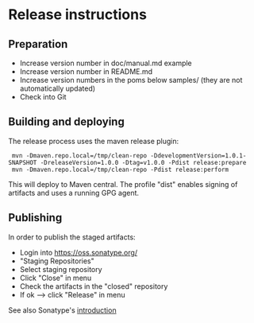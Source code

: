 
# Release instructions

## Preparation

* Increase version number in doc/manual.md example
* Increase version number in README.md
* Increase version numbers in the poms below samples/ (they are not automatically updated)
* Check into Git

## Building and deploying

The release process uses the maven release plugin:

     mvn -Dmaven.repo.local=/tmp/clean-repo -DdevelopmentVersion=1.0.1-SNAPSHOT -DreleaseVersion=1.0.0 -Dtag=v1.0.0 -Pdist release:prepare
     mvn -Dmaven.repo.local=/tmp/clean-repo -Pdist release:perform
 
This will deploy to Maven central. The profile "dist" enables signing
of artifacts and uses a running GPG agent.

## Publishing 

In order to publish the staged artifacts:

* Login into https://oss.sonatype.org/
* "Staging Repositories"
* Select staging repository
* Click "Close" in menu
* Check the artifacts in the "closed" repository
* If ok --> click "Release" in menu

See also Sonatype's [introduction][1]


   [1]: https://docs.sonatype.org/display/Repository/Sonatype+OSS+Maven+Repository+Usage+Guide
